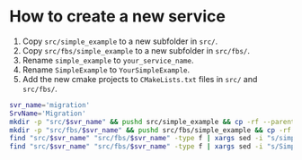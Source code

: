 # How to create a new service

1. Copy `src/simple_example` to a new subfolder in `src/`.
2. Copy `src/fbs/simple_example` to a new subfolder in `src/fbs/`.
3. Rename `simple_example` to `your_service_name`.
4. Rename `SimpleExample` to `YourSimpleExample`.
5. Add the new cmake projects to `CMakeLists.txt` files in `src/` and `src/fbs/`.

```bash
svr_name='migration'
SrvName='Migration'
mkdir -p "src/$svr_name" && pushd src/simple_example && cp -rf --parents . "../$svr_name" && popd
mkdir -p "src/fbs/$svr_name" && pushd src/fbs/simple_example && cp -rf --parents . "../$svr_name" && popd
find "src/$svr_name" "src/fbs/$svr_name" -type f | xargs sed -i "s/simple_example/$svr_name/g"
find "src/$svr_name" "src/fbs/$svr_name" -type f | xargs sed -i "s/SimpleExample/$SrvName/g"
```
